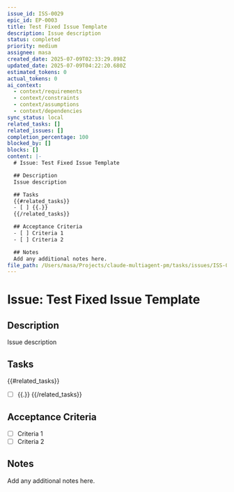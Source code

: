```yaml
---
issue_id: ISS-0029
epic_id: EP-0003
title: Test Fixed Issue Template
description: Issue description
status: completed
priority: medium
assignee: masa
created_date: 2025-07-09T02:33:29.898Z
updated_date: 2025-07-09T04:22:20.680Z
estimated_tokens: 0
actual_tokens: 0
ai_context:
  - context/requirements
  - context/constraints
  - context/assumptions
  - context/dependencies
sync_status: local
related_tasks: []
related_issues: []
completion_percentage: 100
blocked_by: []
blocks: []
content: |-
  # Issue: Test Fixed Issue Template

  ## Description
  Issue description

  ## Tasks
  {{#related_tasks}}
  - [ ] {{.}}
  {{/related_tasks}}

  ## Acceptance Criteria
  - [ ] Criteria 1
  - [ ] Criteria 2

  ## Notes
  Add any additional notes here.
file_path: /Users/masa/Projects/claude-multiagent-pm/tasks/issues/ISS-0029-test-fixed-issue-template.md
---
```


# Issue: Test Fixed Issue Template

## Description
Issue description

## Tasks
{{#related_tasks}}
- [ ] {{.}}
{{/related_tasks}}

## Acceptance Criteria
- [ ] Criteria 1
- [ ] Criteria 2

## Notes
Add any additional notes here.
